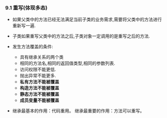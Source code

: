 ### 9.1 重写(体现多态)



* 如果父类中的方法已经无法满足当前子类的业务需求,需要将父类中的方法进行重新写一遍.
* 子类如果重写父类中的方法之后,子类对象一定调用的是重写之后的方法.
* 发生方法覆盖的条件:
    - 具有继承关系的两个类
    - 相同的方法名,相同的返回值类型,相同的参数列表.
    - 访问权限不能更低.
    - 抛出异常不能更多.
    - **私有方法不能被覆盖**
    - **构造方法不能被覆盖**
    - **静态方法不能被覆盖**
    - **成员变量不能被覆盖**
    
* 继承最基本的作用：代码重用。 继承最重要的作用：方法可以重写。

